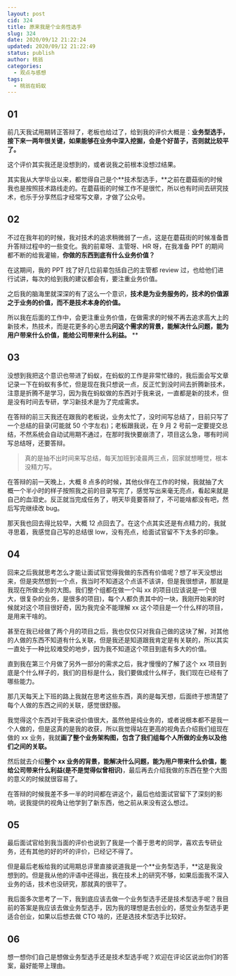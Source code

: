 ```yaml
---
layout: post
cid: 324
title: 原来我是个业务性选手
slug: 324
date: 2020/09/12 21:22:24
updated: 2020/09/12 21:22:49
status: publish
author: 桃翁
categories: 
  - 观点与感想
tags: 
  - 桃翁在蚂蚁
---
```



## 01
前几天我试用期转正答辩了，老板也给过了，给到我的评价大概是：**业务型选手，接下来一两年很关键，如果能够在业务中深入挖掘，会是个好苗子，否则就比较平了。**

这个评价其实我还是没想到的，或者说我之前根本没想过结果。


其实我从大学毕业以来，都觉得自己是个**技术型选手，**之前在蘑菇街的时候我也是按照技术路线走的。在蘑菇街的时候工作不是很忙，所以也有时间去研究技术，也乐于分享然后才经常写文章，才做了公众号。


## 02 
不过在我年初的时候，我对技术的追求稍微弱了一点，这是在蘑菇街的时候准备晋升答辩过程中的一些变化。我的前辈呀、主管呀、HR 呀，在我准备 PPT 的期间都不断的给我灌输，**你做的东西到底有什么业务价值？**


在这期间，我的 PPT 找了好几位前辈包括自己的主管都 review 过，也给他们进行试讲，每次的给到我的建议都会有，要注重业务价值。


之后我的脑海里就深深的有了这么一个意识，**技术是为业务服务的，技术的价值源之于业务的价值，而不是技术本身的价值。**


所以我在后面的工作中，会更注重业务价值，在做需求的时候不再去追求高大上的新技术，热技术，而是花更多的心思去**问这个需求的背景，能解决什么问题，能为用户带来什么价值，能给公司带来什么利益。**
**
## 03
没想到我把这个意识也带进了蚂蚁，在蚂蚁的工作是非常忙碌的，我后面会写文章记录一下在蚂蚁有多忙，但是现在我只想说一点，反正忙到没时间去折腾新技术，注意是折腾不是学习，因为我在蚂蚁做的东西对于我来说，一直都是新的技术，但是没有时间去专研，学习新技术是为了完成需求。


在答辩的前三天我还在跟我的老板说，业务太忙了，没时间写总结了，目前只写了一个总结的目录(可能就 50 个字左右)；老板跟我说，在 9 月 2 号前一定要提交总结，不然系统会自动试用期不通过，在那时我快要崩溃了，项目这么急，哪有时间写总结呀，还要答辩。
> 真的是抽不出时间来写总结，每天加班到凌晨两三点，回家就想睡觉，根本没精力写。

在答辩的前一天晚上，大概 8 点多的时候，其他伙伴在工作的时候，我就抽了大概一个半小时的样子按照我之前的目录写完了，感觉写出来毫无亮点，看起来就是自己的血泪史。反正就当完成任务了，明天毕竟要答辩了，不可能啥都没有吧，然后写完继续改 bug。


那天我也回去得比较早，大概 12 点回去了。在这个点其实还是有点精力的，我就寻思着，我感觉自己写的总结很 low，没有亮点，给面试官留不下太多的印象。


## 04
回来之后我就思考怎么才能让面试官觉得我做的东西有价值呢？想了半天没想出来，但是突然想到一个点，我当时不知道这个点该不该讲，但是我很想讲，那就是我现在所做业务的大图。我们整个组都在做一个叫 xx 的项目(应该说是一个很大，很复杂的业务，是很多的项目)，每个人都负责其中的一块，我刚开始来的时候就对这个项目很好奇，因为我完全不能理解 xx 这个项目是一个什么样的项目，是用来干啥的。


甚至在我已经做了两个月的项目之后，我也仅仅只对我自己做的这块了解，对其他的人做的东西不知道有什么关联，但是我还是知道跟我肯定是有关联的，所以其实一直处于一种比较难受的地步，因为我不知道这个项目到底有多大的价值。


直到我在第三个月做了另外一部分的需求之后，我才慢慢的了解了这个 xx 项目到底是个什么样子的，我们的目标是什么，我们要做成什么样子，我们现在已经有了哪些能力。


那几天每天上下班的路上我就在思考这些东西，真的是每天想，后面终于想清楚了每个人做的东西之间的关联，感觉很舒服。


我觉得这个东西对于我来说价值很大，虽然他是纯业务的，或者说根本都不是我一个人做的，但是这真的是我的收获，所以我觉得站在更高的视角去介绍我们组现在做的 xx 业务，我就**画了整个业务架构图，包含了我们组每个人所做的业务以及他们之间的关联。**


然后就去介绍**整个 xx 业务的背景，能解决什么问题，能为用户带来什么价值，能给公司带来什么利益(是不是觉得似曾相识)**，最后再去介绍我做的东西在整个大图的意义的时候就很容易了。

在答辩的时候我差不多一半的时间都在讲这个，最后也给面试官留下了深刻的影响，说我提供的视角让他学到了新东西，他之前从来没有这么想过。
## 05
最后面试官给到我当面的评价也说到了我是一个善于思考的同学，喜欢去专研业务，还有其他的好的坏的评价，已经记不得了。


但是最后老板给我的试用期总评里直接说道我是一个**业务型选手，**这是我没想到的。但是我从他的评语中还得出，我在技术上的研究不够，如果后面我不深入业务的话，技术也没研究，那就真的很平了。


我后面多次思考了一下，我到底应该去做一个业务型选手还是技术型选手呢？我目前的答案是我应该去做业务型选手，因为我的理想是去创业的，感觉业务型选手更适合创业，如果以后想去做 CTO 啥的，还是选技术型选手比较好。


## 06
想一想你们自己是想做业务型选手还是技术型选手呢？欢迎在评论区说出你们的答案，最好能带上理由。
